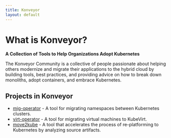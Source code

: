 ```yaml
---
title: Konveyor
layout: default
---
```


# What is Konveyor?

**A Collection of Tools to Help Organizations Adopt Kubernetes**

The Konveyor Community is a collective of people passionate about helping others modernize and migrate their applications to the hybrid cloud by building tools, best practices, and providing advice on how to break down monoliths, adopt containers, and embrace Kubernetes.

## Projects in Konveyor

* [mig-operator](https://github.com/konveyor/mig-operator) - A tool for migrating namespaces between Kubernetes clusters.
* [virt-operator](https://github.com/konveyor/virt-operator) - A tool for migrating virtual machines to KubeVirt.
* [move2kube](https://github.com/konveyor/move2kube) - A tool that accelerates the process of re-platforming to Kubernetes by analyzing source artifacts.
